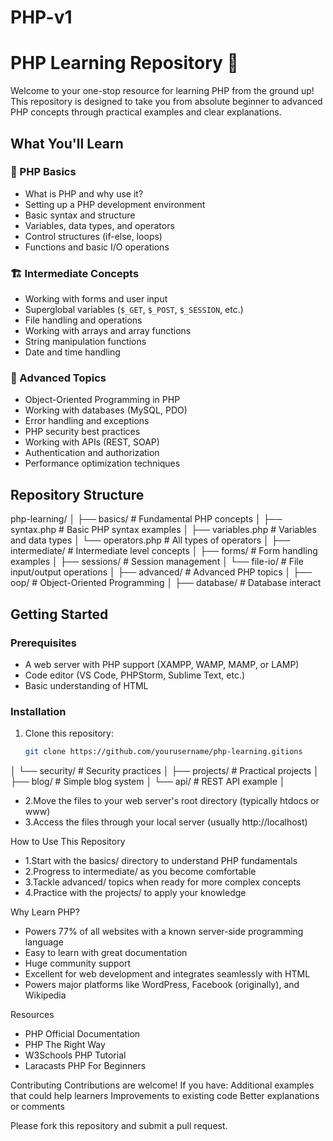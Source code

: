 # PHP-v1
# PHP Learning Repository 🐘

Welcome to your one-stop resource for learning PHP from the ground up! This repository is designed to take you from absolute beginner to advanced PHP concepts through practical examples and clear explanations.

## What You'll Learn

### 🌱 PHP Basics
- What is PHP and why use it?
- Setting up a PHP development environment
- Basic syntax and structure
- Variables, data types, and operators
- Control structures (if-else, loops)
- Functions and basic I/O operations

### 🏗️ Intermediate Concepts
- Working with forms and user input
- Superglobal variables (`$_GET`, `$_POST`, `$_SESSION`, etc.)
- File handling and operations
- Working with arrays and array functions
- String manipulation functions
- Date and time handling

### 🚀 Advanced Topics
- Object-Oriented Programming in PHP
- Working with databases (MySQL, PDO)
- Error handling and exceptions
- PHP security best practices
- Working with APIs (REST, SOAP)
- Authentication and authorization
- Performance optimization techniques

## Repository Structure


php-learning/
│
├── basics/ # Fundamental PHP concepts
│ ├── syntax.php # Basic PHP syntax examples
│ ├── variables.php # Variables and data types
│ └── operators.php # All types of operators
│
├── intermediate/ # Intermediate level concepts
│ ├── forms/ # Form handling examples
│ ├── sessions/ # Session management
│ └── file-io/ # File input/output operations
│
├── advanced/ # Advanced PHP topics
│ ├── oop/ # Object-Oriented Programming
│ ├── database/ # Database interact
## Getting Started

### Prerequisites
- A web server with PHP support (XAMPP, WAMP, MAMP, or LAMP)
- Code editor (VS Code, PHPStorm, Sublime Text, etc.)
- Basic understanding of HTML

### Installation
1. Clone this repository:
   ```bash
   git clone https://github.com/yourusername/php-learning.gitions
│ └── security/ # Security practices
│
├── projects/ # Practical projects
│ ├── blog/ # Simple blog system
│ └── api/ # REST API example
│

- 2.Move the files to your web server's root directory (typically htdocs or www)
- 3.Access the files through your local server (usually http://localhost)

How to Use This Repository
- 1.Start with the basics/ directory to understand PHP fundamentals
- 2.Progress to intermediate/ as you become comfortable
- 3.Tackle advanced/ topics when ready for more complex concepts
- 4.Practice with the projects/ to apply your knowledge


Why Learn PHP?
- Powers 77% of all websites with a known server-side programming language
- Easy to learn with great documentation
- Huge community support
- Excellent for web development and integrates seamlessly with HTML
- Powers major platforms like WordPress, Facebook (originally), and Wikipedia


Resources
- PHP Official Documentation
- PHP The Right Way
- W3Schools PHP Tutorial
- Laracasts PHP For Beginners


Contributing
Contributions are welcome! If you have:
Additional examples that could help learners
Improvements to existing code
Better explanations or comments


Please fork this repository and submit a pull request.
